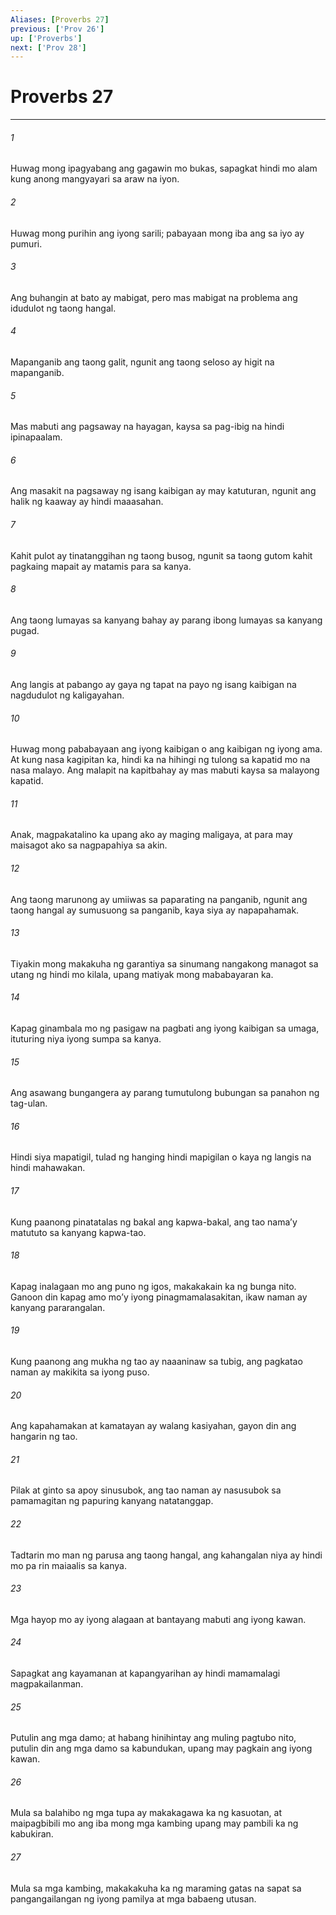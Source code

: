 ```yaml
---
Aliases: [Proverbs 27]
previous: ['Prov 26']
up: ['Proverbs']
next: ['Prov 28']
---
```

# Proverbs 27

***

###### 1
Huwag mong ipagyabang ang gagawin mo bukas, sapagkat hindi mo alam kung anong mangyayari sa araw na iyon. 

###### 2
Huwag mong purihin ang iyong sarili; pabayaan mong iba ang sa iyo ay pumuri. 

###### 3
Ang buhangin at bato ay mabigat, pero mas mabigat na problema ang idudulot ng taong hangal. 

###### 4
Mapanganib ang taong galit, ngunit ang taong seloso ay higit na mapanganib. 

###### 5
Mas mabuti ang pagsaway na hayagan, kaysa sa pag-ibig na hindi ipinapaalam. 

###### 6
Ang masakit na pagsaway ng isang kaibigan ay may katuturan, ngunit ang halik ng kaaway ay hindi maaasahan. 

###### 7
Kahit pulot ay tinatanggihan ng taong busog, ngunit sa taong gutom kahit pagkaing mapait ay matamis para sa kanya. 

###### 8
Ang taong lumayas sa kanyang bahay ay parang ibong lumayas sa kanyang pugad. 

###### 9
Ang langis at pabango ay gaya ng tapat na payo ng isang kaibigan na nagdudulot ng kaligayahan. 

###### 10
Huwag mong pababayaan ang iyong kaibigan o ang kaibigan ng iyong ama. At kung nasa kagipitan ka, hindi ka na hihingi ng tulong sa kapatid mo na nasa malayo. Ang malapit na kapitbahay ay mas mabuti kaysa sa malayong kapatid. 

###### 11
Anak, magpakatalino ka upang ako ay maging maligaya, at para may maisagot ako sa nagpapahiya sa akin. 

###### 12
Ang taong marunong ay umiiwas sa paparating na panganib, ngunit ang taong hangal ay sumusuong sa panganib, kaya siya ay napapahamak. 

###### 13
Tiyakin mong makakuha ng garantiya sa sinumang nangakong managot sa utang ng hindi mo kilala, upang matiyak mong mababayaran ka. 

###### 14
Kapag ginambala mo ng pasigaw na pagbati ang iyong kaibigan sa umaga, ituturing niya iyong sumpa sa kanya. 

###### 15
Ang asawang bungangera ay parang tumutulong bubungan sa panahon ng tag-ulan. 

###### 16
Hindi siya mapatigil, tulad ng hanging hindi mapigilan o kaya ng langis na hindi mahawakan. 

###### 17
Kung paanong pinatatalas ng bakal ang kapwa-bakal, ang tao namaʼy matututo sa kanyang kapwa-tao. 

###### 18
Kapag inalagaan mo ang puno ng igos, makakakain ka ng bunga nito. Ganoon din kapag amo moʼy iyong pinagmamalasakitan, ikaw naman ay kanyang pararangalan. 

###### 19
Kung paanong ang mukha ng tao ay naaaninaw sa tubig, ang pagkatao naman ay makikita sa iyong puso. 

###### 20
Ang kapahamakan at kamatayan ay walang kasiyahan, gayon din ang hangarin ng tao. 

###### 21
Pilak at ginto sa apoy sinusubok, ang tao naman ay nasusubok sa pamamagitan ng papuring kanyang natatanggap. 

###### 22
Tadtarin mo man ng parusa ang taong hangal, ang kahangalan niya ay hindi mo pa rin maiaalis sa kanya. 

###### 23
Mga hayop mo ay iyong alagaan at bantayang mabuti ang iyong kawan. 

###### 24
Sapagkat ang kayamanan at kapangyarihan ay hindi mamamalagi magpakailanman. 

###### 25
Putulin ang mga damo; at habang hinihintay ang muling pagtubo nito, putulin din ang mga damo sa kabundukan, upang may pagkain ang iyong kawan. 

###### 26
Mula sa balahibo ng mga tupa ay makakagawa ka ng kasuotan, at maipagbibili mo ang iba mong mga kambing upang may pambili ka ng kabukiran. 

###### 27
Mula sa mga kambing, makakakuha ka ng maraming gatas na sapat sa pangangailangan ng iyong pamilya at mga babaeng utusan.
